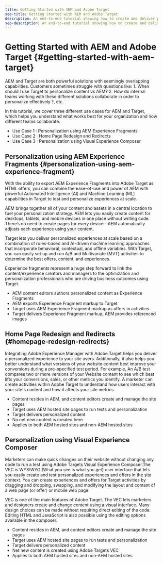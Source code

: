 ```yaml
---
title: Getting Started with AEM and Adobe Target
seo-title: Getting Started with AEM and Adobe Target
description: An end-to-end tutorial showing how to create and deliver personalized experiences using Adobe Experience Manager and Adobe Target. In this tutorial, you will also learn about different personas involved in the end to end process and how they collaborate with each other
seo-description: An end-to-end tutorial showing how to create and deliver personalized experience using Adobe Experience Manager and Adobe Target. In this tutorial, you will also learn about different personas involved in the end to end process and how they collaborate with each other
---
```


# Getting Started with AEM and Adobe Target {#getting-started-with-aem-target}

AEM and Target are both powerful solutions with seemingly overlapping capabilities. Customers sometimes struggle with questions like: 1. When should I use Target to personalize content vs AEM? 2. How do internal teams working with these different solutions collaborate in order to personalize effectively ?, etc.

In this tutorial, we cover three different use cases for AEM and Target, which helps you understand what works best for your organization and how different teams collaborate.

* Use Case 1 : Personalization using AEM Experience Fragments
* Use Case 2 : Home Page Redesign and Redirects
* Use Case 3 : Personalization using Visual Experience Composer

## Personalization using AEM Experience Fragments {#personalization-using-aem-experience-fragment}

With the ability to export AEM Experience Fragments into Adobe Target as HTML offers, you can combine the ease-of-use and power of AEM with powerful Automated Intelligence (AI) and Machine Learning (ML) capabilities in Target to test and personalize experiences at scale.

AEM brings together all of your content and assets in a central location to fuel your personalization strategy. AEM lets you easily create content for desktops, tablets, and mobile devices in one place without writing code. There’s no need to create pages for every device—AEM automatically adjusts each experience using your content.

Target lets you deliver personalized experiences at scale based on a combination of rules-based and AI-driven machine learning approaches that incorporate behavioral, contextual, and offline variables.  With Target, you can easily set up and run A/B and Multivariate (MVT) activities to determine the best offers, content, and experiences.

Experience fragments represent a huge step forward to link the content/experience creators and managers to the optimization and personalization professionals who are driving business outcomes using Target.

* AEM content editors authors personalized content as Experience Fragments
* AEM exports Experience Fragment markup to Target​
* Target​ uses AEM Experience Fragment markup as offers in activities
* Target delivers Experience Fragment markup, AEM provides referenced images

## Home Page Redesign and Redirects {#homepage-redesign-redirects}

Integrating Adobe Experience Manager with Adobe Target helps you deliver a personalized experience to your site users. Additionally, it also helps you better understand what versions of your website content best improve your conversions during a pre-specified test period. For example, An A/B test compares two or more versions of your Website content to see which best lifts your conversions, sales, or other metrics you identify. A marketer can create activities within Adobe Target to understand how users interact with your site's content and how it affects your site metrics.

* Content resides in AEM, and content editors create and manage the site pages
* Target​ uses AEM hosted site pages to run tests and personalization
* Target delivers personalized content
* No net new content is created here
* Applies to both AEM hosted sites and non-AEM hosted sites

## Personalization using Visual Experience Composer

Marketers can make quick changes on their website without changing any code to run a test using Adobe Targets Visual Experience Composer.The VEC is WYSIWYG (What you see is what you get) user interface that lets you easily create and test personalized experiences and offers in the site context. You can create experiences and offers for Target activities by dragging and dropping, swapping, and modifying the layout and content of a web page (or offer) or mobile web page.

VEC is one of the main features of Adobe Target. The VEC lets marketers and designers create and change content using a visual interface. Many design choices can be made without requiring direct editing of the code. Editing HTML and JavaScript is also possible using the editing options available in the composer.

* Content resides in AEM, and content editors create and manage the site pages
* Target​ uses AEM hosted site pages to run tests and personalization
* Target delivers personalized content
* Net new content is created using Adobe Targets VEC
* Applies to both AEM hosted sites and non-AEM hosted sites
